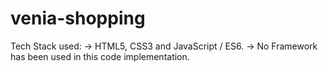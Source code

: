 # venia-shopping

Tech Stack used:
-> HTML5, CSS3 and JavaScript / ES6.
-> No Framework has been used in this code implementation.
